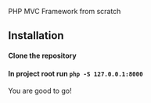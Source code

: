 PHP MVC Framework from scratch

## Installation

#### Clone the repository
#### In project root run `php -S 127.0.0.1:8000`


You are good to go!
